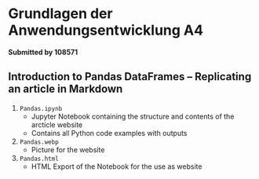 # **Grundlagen der Anwendungsentwicklung A4**
**Submitted by 108571**

## Introduction to Pandas DataFrames – Replicating an article in Markdown

1. `Pandas.ipynb`
    * Jupyter Notebook containing the structure and contents of the arcticle website
    * Contains all Python code examples with outputs
2. `Pandas.webp`
    * Picture for the website
3. `Pandas.html`
    * HTML Export of the Notebook for the use as website
